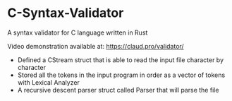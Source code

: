 # C-Syntax-Validator
A syntax validator for C language written in Rust

Video demonstration available at: https://claud.pro/validator/

* Defined a CStream struct that is able to read the input file character by character
* Stored all the tokens in the input program in order as a vector of tokens with Lexical Analyzer
* A recursive descent parser struct called Parser that will parse the file

